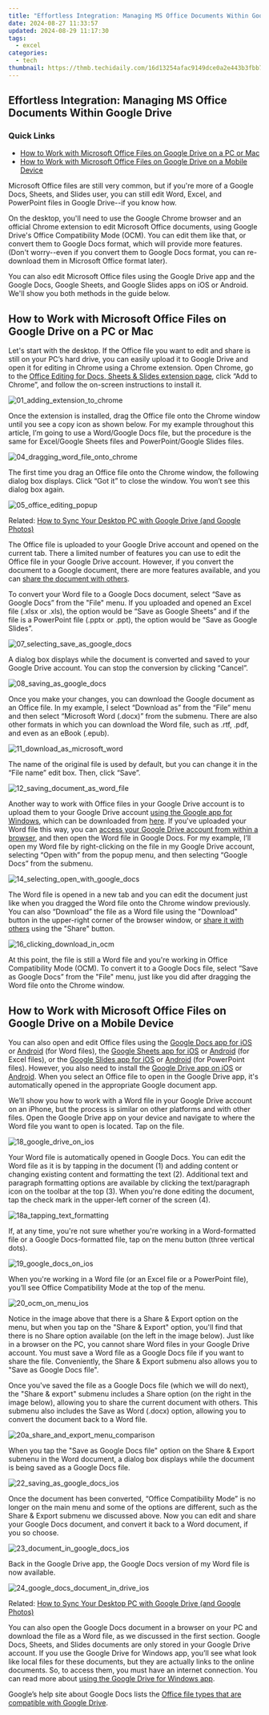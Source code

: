 ```yaml
---
title: "Effortless Integration: Managing MS Office Documents Within Google Drive"
date: 2024-08-27 11:33:57
updated: 2024-08-29 11:17:30
tags:
  - excel
categories:
  - tech
thumbnail: https://thmb.techidaily.com/16d13254afac9149dce0a2e443b3fbb7f20249bb61b5f6680c7797d944c293aa.jpg
---
```


## Effortless Integration: Managing MS Office Documents Within Google Drive

### Quick Links

* [How to Work with Microsoft Office Files on Google Drive on a PC or Mac](https://apple-account.techidaily.com/in-2024-protecting-your-privacy-how-to-remove-apple-id-from-apple-iphone-13-pro-by-drfone-ios/)
* [How to Work with Microsoft Office Files on Google Drive on a Mobile Device](https://instagram-clips.techidaily.com/new-2024-approved-unlocking-instagrams-soundscape-feature/)

 Microsoft Office files are still very common, but if you're more of a Google Docs, Sheets, and Slides user, you can still edit Word, Excel, and PowerPoint files in Google Drive--if you know how.

 On the desktop, you'll need to use the Google Chrome browser and an official Chrome extension to edit Microsoft Office documents, using Google Drive's Office Compatibility Mode (OCM). You can edit them like that, or convert them to Google Docs format, which will provide more features. (Don't worry--even if you convert them to Google Docs format, you can re-download them in Microsoft Office format later).

 You can also edit Microsoft Office files using the Google Drive app and the Google Docs, Google Sheets, and Google Slides apps on iOS or Android. We'll show you both methods in the guide below.

##  How to Work with Microsoft Office Files on Google Drive on a PC or Mac

 Let's start with the desktop. If the Office file you want to edit and share is still on your PC’s hard drive, you can easily upload it to Google Drive and open it for editing in Chrome using a Chrome extension. Open Chrome, go to the [Office Editing for Docs, Sheets & Slides extension page](https://chrome.google.com/webstore/detail/office-editing-for-docs-s/gbkeegbaiigmenfmjfclcdgdpimamgkj), click “Add to Chrome”, and follow the on-screen instructions to install it.

![01_adding_extension_to_chrome](https://static1.howtogeekimages.com/wordpress/wp-content/uploads/2016/05/01_adding_extension_to_chrome.png) 

 Once the extension is installed, drag the Office file onto the Chrome window until you see a copy icon as shown below. For my example throughout this article, I’m going to use a Word/Google Docs file, but the procedure is the same for Excel/Google Sheets files and PowerPoint/Google Slides files.

![04_dragging_word_file_onto_chrome](https://static1.howtogeekimages.com/wordpress/wp-content/uploads/2016/05/04_dragging_word_file_onto_chrome.png) 

 The first time you drag an Office file onto the Chrome window, the following dialog box displays. Click “Got it” to close the window. You won’t see this dialog box again.

![05_office_editing_popup](https://static1.howtogeekimages.com/wordpress/wp-content/uploads/2016/05/05_office_editing_popup.png) 

Related: [How to Sync Your Desktop PC with Google Drive (and Google Photos)](https://vp-tips.techidaily.com/new-integrating-podcast-into-your-instagram-content-strategy/) 

 The Office file is uploaded to your Google Drive account and opened on the current tab. There a limited number of features you can use to edit the Office file in your Google Drive account. However, if you convert the document to a Google document, there are more features available, and you can [share the document with others](https://vp-tips.techidaily.com/new-integrating-podcast-into-your-instagram-content-strategy/).

 To convert your Word file to a Google Docs document, select “Save as Google Docs” from the "File" menu. If you uploaded and opened an Excel file (.xlsx or .xls), the option would be “Save as Google Sheets” and if the file is a PowerPoint file (.pptx or .ppt), the option would be “Save as Google Slides”.

![07_selecting_save_as_google_docs](https://static1.howtogeekimages.com/wordpress/wp-content/uploads/2016/05/07_selecting_save_as_google_docs.png) 

 A dialog box displays while the document is converted and saved to your Google Drive account. You can stop the conversion by clicking “Cancel”.

![08_saving_as_google_docs](https://static1.howtogeekimages.com/wordpress/wp-content/uploads/2016/05/08_saving_as_google_docs.png) 

 Once you make your changes, you can download the Google document as an Office file. In my example, I select “Download as” from the “File” menu and then select “Microsoft Word (.docx)” from the submenu. There are also other formats in which you can download the Word file, such as .rtf, .pdf, and even as an eBook (.epub).

![11_download_as_microsoft_word](https://static1.howtogeekimages.com/wordpress/wp-content/uploads/2016/05/11_download_as_microsoft_word.png) 

 The name of the original file is used by default, but you can change it in the “File name” edit box. Then, click “Save”.

![12_saving_document_as_word_file](https://static1.howtogeekimages.com/wordpress/wp-content/uploads/2016/05/12_saving_document_as_word_file.png) 

 Another way to work with Office files in your Google Drive account is to upload them to your Google Drive account [using the Google app for Windows](https://vp-tips.techidaily.com/new-integrating-podcast-into-your-instagram-content-strategy/), which can be downloaded from [here](https://www.google.com/drive/download/). If you've uploaded your Word file this way, you can [access your Google Drive account from within a browser](http://drive.google.com), and then open the Word file in Google Docs. For my example, I’ll open my Word file by right-clicking on the file in my Google Drive account, selecting “Open with” from the popup menu, and then selecting “Google Docs” from the submenu.

![14_selecting_open_with_google_docs](https://static1.howtogeekimages.com/wordpress/wp-content/uploads/2016/05/14_selecting_open_with_google_docs.png) 

 The Word file is opened in a new tab and you can edit the document just like when you dragged the Word file onto the Chrome window previously. You can also “Download” the file as a Word file using the "Download" button in the upper-right corner of the browser window, or [share it with others](https://vp-tips.techidaily.com/new-integrating-podcast-into-your-instagram-content-strategy/) using the "Share" button.

![16_clicking_download_in_ocm](https://static1.howtogeekimages.com/wordpress/wp-content/uploads/2016/05/16_clicking_download_in_ocm.png) 

 At this point, the file is still a Word file and you're working in Office Compatibility Mode (OCM). To convert it to a Google Docs file, select “Save as Google Docs” from the "File" menu, just like you did after dragging the Word file onto the Chrome window.

##  How to Work with Microsoft Office Files on Google Drive on a Mobile Device

 You can also open and edit Office files using the [Google Docs app for iOS](https://www.anrdoezrs.net/links/3607085/type/dlg/sid/UUhtgUeUpU218586/https://itunes.apple.com/us/app/google-docs/id842842640?mt=8) or [Android](https://www.anrdoezrs.net/links/3607085/type/dlg/sid/UUhtgUeUpU218586/https://play.google.com/store/apps/details?id=com.google.android.apps.docs.editors.docs&hl=en) (for Word files), the [Google Sheets app for iOS](https://www.anrdoezrs.net/links/3607085/type/dlg/sid/UUhtgUeUpU218586/https://itunes.apple.com/us/app/google-sheets/id842849113?mt=8) or [Android](https://www.anrdoezrs.net/links/3607085/type/dlg/sid/UUhtgUeUpU218586/https://play.google.com/store/apps/details?id=com.google.android.apps.docs.editors.sheets&hl=en) (for Excel files), or the [Google Slides app for iOS](https://www.anrdoezrs.net/links/3607085/type/dlg/sid/UUhtgUeUpU218586/https://itunes.apple.com/us/app/google-slides/id879478102?mt=8) or [Android](https://www.anrdoezrs.net/links/3607085/type/dlg/sid/UUhtgUeUpU218586/https://play.google.com/store/apps/details?id=com.google.android.apps.docs.editors.slides&hl=en) (for PowerPoint files). However, you also need to install the [Google Drive app on iOS](https://www.anrdoezrs.net/links/3607085/type/dlg/sid/UUhtgUeUpU218586/https://itunes.apple.com/us/app/google-drive-free-online-storage/id507874739?mt=8) or [Android](https://www.anrdoezrs.net/links/3607085/type/dlg/sid/UUhtgUeUpU218586/https://play.google.com/store/apps/details?id=com.google.android.apps.docs&hl=en). When you select an Office file to open in the Google Drive app, it's automatically opened in the appropriate Google document app.

 We’ll show you how to work with a Word file in your Google Drive account on an iPhone, but the process is similar on other platforms and with other files. Open the Google Drive app on your device and navigate to where the Word file you want to open is located. Tap on the file.

![18_google_drive_on_ios](https://static1.howtogeekimages.com/wordpress/wp-content/uploads/2016/05/18_google_drive_on_ios.png) 

 Your Word file is automatically opened in Google Docs. You can edit the Word file as it is by tapping in the document (1) and adding content or changing existing content and formatting the text (2). Additional text and paragraph formatting options are available by clicking the text/paragraph icon on the toolbar at the top (3). When you're done editing the document, tap the check mark in the upper-left corner of the screen (4).

![18a_tapping_text_formatting](https://static1.howtogeekimages.com/wordpress/wp-content/uploads/2016/05/18a_tapping_text_formatting.png) 

 If, at any time, you're not sure whether you're working in a Word-formatted file or a Google Docs-formatted file, tap on the menu button (three vertical dots).

![19_google_docs_on_ios](https://static1.howtogeekimages.com/wordpress/wp-content/uploads/2016/05/19_google_docs_on_ios.png) 

 When you're working in a Word file (or an Excel file or a PowerPoint file), you’ll see Office Compatibility Mode at the top of the menu.

![20_ocm_on_menu_ios](https://static1.howtogeekimages.com/wordpress/wp-content/uploads/2016/05/20_ocm_on_menu_ios.png) 

 Notice in the image above that there is a Share & Export option on the menu, but when you tap on the "Share & Export" option, you'll find that there is no Share option available (on the left in the image below). Just like in a browser on the PC, you cannot share Word files in your Google Drive account. You must save a Word file as a Google Docs file if you want to share the file. Conveniently, the Share & Export submenu also allows you to "Save as Google Docs file".

 Once you've saved the file as a Google Docs file (which we will do next), the "Share & export" submenu includes a Share option (on the right in the image below), allowing you to share the current document with others. This submenu also includes the Save as Word (.docx) option, allowing you to convert the document back to a Word file.

![20a_share_and_export_menu_comparison](https://static1.howtogeekimages.com/wordpress/wp-content/uploads/2016/05/20a_share_and_export_menu_comparison.png) 

 When you tap the "Save as Google Docs file" option on the Share & Export submenu in the Word document, a dialog box displays while the document is being saved as a Google Docs file.

![22_saving_as_google_docs_ios](https://static1.howtogeekimages.com/wordpress/wp-content/uploads/2016/05/22_saving_as_google_docs_ios.png) 

 Once the document has been converted, “Office Compatibility Mode” is no longer on the main menu and some of the options are different, such as the Share & Export submenu we discussed above. Now you can edit and share your Google Docs document, and convert it back to a Word document, if you so choose.

![23_document_in_google_docs_ios](https://static1.howtogeekimages.com/wordpress/wp-content/uploads/2016/05/23_document_in_google_docs_ios.png) 

 Back in the Google Drive app, the Google Docs version of my Word file is now available.

![24_google_docs_document_in_drive_ios](https://static1.howtogeekimages.com/wordpress/wp-content/uploads/2016/05/24_google_docs_document_in_drive_ios.png) 

Related: [How to Sync Your Desktop PC with Google Drive (and Google Photos)](https://vp-tips.techidaily.com/new-integrating-podcast-into-your-instagram-content-strategy/) 

 You can also open the Google Docs document in a browser on your PC and download the file as a Word file, as we discussed in the first section. Google Docs, Sheets, and Slides documents are only stored in your Google Drive account. If you use the Google Drive for Windows app, you’ll see what look like local files for these documents, but they are actually links to the online documents. So, to access them, you must have an internet connection. You can read more about [using the Google Drive for Windows app](https://vp-tips.techidaily.com/new-integrating-podcast-into-your-instagram-content-strategy/).

 Google’s help site about Google Docs lists the [Office file types that are compatible with Google Drive](https://support.google.com/docs/answer/6055139).

<ins class="adsbygoogle"
     style="display:block"
     data-ad-format="autorelaxed"
     data-ad-client="ca-pub-7571918770474297"
     data-ad-slot="1223367746"></ins>



<ins class="adsbygoogle"
     style="display:block"
     data-ad-client="ca-pub-7571918770474297"
     data-ad-slot="8358498916"
     data-ad-format="auto"
     data-full-width-responsive="true"></ins>
